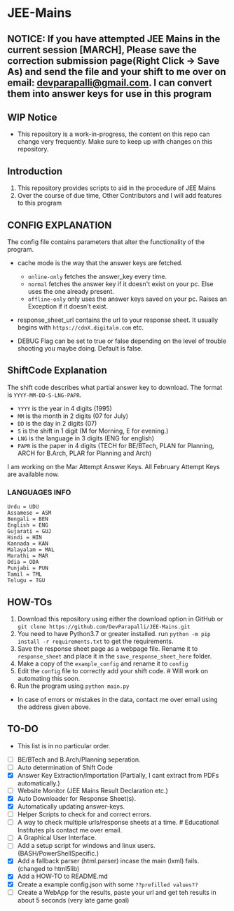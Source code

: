 # JEE-Mains

## NOTICE: If you have attempted JEE Mains in the current session [MARCH], Please save the correction submission page(Right Click -> Save As) and send the file and your shift to me over on email: [devparapalli@gmail.com](mailto:devparapalli@gmail.com). I can convert them into answer keys for use in this program

## WIP Notice

- This repository is a work-in-progress, the content on this repo can change very frequently. Make sure to keep up with changes on this repository.

## Introduction

1. This repository provides scripts to aid in the procedure of JEE Mains
2. Over the course of due time, Other Contributors and I will add features to this program

## CONFIG EXPLANATION

The config file contains parameters that alter the functionality of the program.

- cache mode is the way that the answer keys are fetched.
  - `online-only` fetches the answer_key every time.
  - `normal` fetches the answer key if it doesn't exist on your pc. Else uses the one already present.
  - `offline-only` only uses the answer keys saved on your pc. Raises an Exception if it doesn't exist.

- response_sheet_url contains the url to your response sheet. It usually begins with `https://cdnX.digitalm.com` etc. 
- DEBUG Flag can be set to true or false depending on the level of trouble shooting you maybe doing. Default is false.

## ShiftCode Explanation

The shift code describes what partial answer key to download.
The format is `YYYY-MM-DD-S-LNG-PAPR`.

- `YYYY` is the year in 4 digits (1995)
- `MM` is the month in 2 digits (07 for July)
- `DD` is the day in 2 digits (07)
- `S` is the shift in 1 digit (M for Morning, E for evening.)
- `LNG` is the language in 3 digits (ENG for english)
- `PAPR` is the paper in 4 digits (TECH for BE/BTech, PLAN for Planning, ARCH for B.Arch, PLAR for Planning and Arch)

I am working on the Mar Attempt Answer Keys.
All February Attempt Keys are available now.

### LANGUAGES INFO

```plaintext
Urdu = UDU
Assamese = ASM
Bengali = BEN
English = ENG
Gujarati = GUJ
Hindi = HIN
Kannada = KAN
Malayalam = MAL
Marathi = MAR
Odia = ODA
Punjabi = PUN
Tamil = TML
Telugu = TGU
```

## HOW-TOs

1. Download this repository using either the download option in GitHub or `git clone https://github.com/DevParapalli/JEE-Mains.git`
2. You need to have Python3.7 or greater installed. run `python -m pip install -r requirements.txt` to get the requirements.
3. Save the response sheet page as a webpage file. Rename it to `response_sheet` and place it in the `save_response_sheet_here` folder.
4. Make a copy of the `example_config` and rename it to `config`
5. Edit the `config` file to correctly add your shift code. # Will work on automating this soon.
6. Run the program using `python main.py`

- In case of errors or mistakes in the data, contact me over email using the address given above.

## TO-DO

- This list is in no particular order.

- [ ] BE/BTech and B.Arch/Planning seperation.
- [ ] Auto determination of Shift Code
- [x] Answer Key Extraction/Importation (Partially, I cant extract from PDFs automatically.)
- [ ] Website Monitor (JEE Mains Result Declaration etc.)
- [x] Auto Downloader for Response Sheet(s).
- [x] Automatically updating answer-keys.
- [ ] Helper Scripts to check for and correct errors.
- [ ] A way to check multiple urls/response sheets at a time. # Educational Institutes pls contact me over email.
- [ ] A Graphical User Interface.
- [ ] Add a setup script for windows and linux users. (BASH/PowerShellSpecific.)
- [x] Add a fallback parser (html.parser) incase the main (lxml) fails. (changed to html5lib)
- [x] Add a HOW-TO to README.md
- [x] Create a example config.json with some `??prefilled values??`
- [ ] Create a WebApp for the results, paste your url and get teh results in about 5 seconds (very late game goal)
